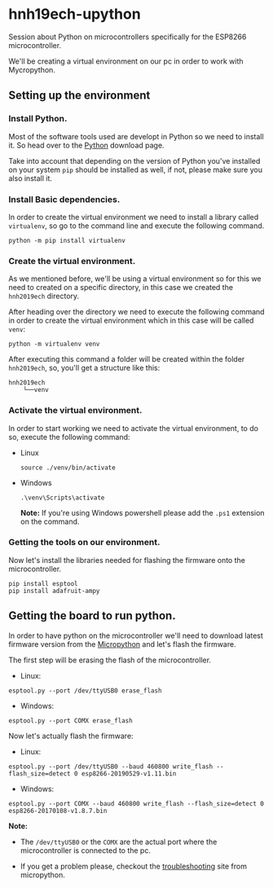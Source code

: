 # hnh19ech-upython

Session about Python on microcontrollers specifically for the ESP8266 microcontroller.

We'll be creating a virtual environment on our pc in order to work with Mycropython.

## Setting up the environment

### Install Python.

Most of the software tools used are developt in Python so we need to install it. So head over to the
 [Python](https://www.python.org/downloads/) download page.
 
Take into account that depending on the version of Python you've installed on your system `pip` should
be installed as well, if not, please make sure you also install it.
 
### Install Basic dependencies.

In order to create the virtual environment we need to install a library called `virtualenv`, so 
go to the command line and execute the following command.

```console
python -m pip install virtualenv
```

### Create the virtual environment.

As we mentioned before, we'll be using a virtual environment so for this we need to created on a 
specific directory, in this case we created the `hnh2019ech` directory.

After heading over the directory we need to execute the following command in order to create the
virtual environment which in this case will be called `venv`:

```console
python -m virtualenv venv
```

After executing this command a folder will be created within the folder `hnh2019ech`, so, you'll get
a structure like this:

```
hnh2019ech
    └──venv
```

### Activate the virtual environment.

In order to start working we need to activate the virtual environment, to do so, execute the following 
command:

- Linux 
  ```console
  source ./venv/bin/activate  
  ```

- Windows
  ```console
  .\venv\Scripts\activate
  ```
  
  **Note:** If you're using Windows powershell please add the `.ps1` extension on the command.
  
### Getting the tools on our environment.

Now let's install the libraries needed for flashing the firmware onto the microcontroller.

```console
pip install esptool
pip install adafruit-ampy
```

## Getting the board to run python.

In order to have python on the microcontroller we'll need to download latest firmware version from 
the [Micropython](http://micropython.org/download#esp8266) and let's flash the firmware.

The first step will be erasing the flash of the microcontroller.

  - Linux:
  ```console
  esptool.py --port /dev/ttyUSB0 erase_flash
  ```
  
  - Windows:
  ```console
  esptool.py --port COMX erase_flash
  ```
  

Now let's actually flash the firmware:

  - Linux:
  ```console
  esptool.py --port /dev/ttyUSB0 --baud 460800 write_flash --flash_size=detect 0 esp8266-20190529-v1.11.bin
  ```
  
  - Windows:
  ```console
  esptool.py --port COMX --baud 460800 write_flash --flash_size=detect 0 esp8266-20170108-v1.8.7.bin
  ```
  
**Note:** 
- The `/dev/ttyUSB0` or the `COMX` are the actual port where the microcontroller is connected to
the pc.

- If you get a problem please, checkout the [troubleshooting](https://docs.micropython.org/en/latest/esp8266/tutorial/intro.html#troubleshooting-installation-problems)
 site from micropython.